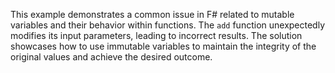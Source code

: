 This example demonstrates a common issue in F# related to mutable variables and their behavior within functions. The `add` function unexpectedly modifies its input parameters, leading to incorrect results.  The solution showcases how to use immutable variables to maintain the integrity of the original values and achieve the desired outcome.